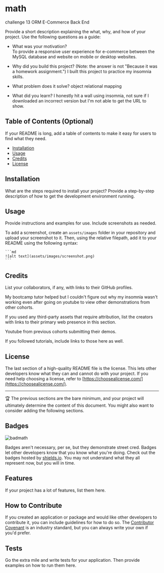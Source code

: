 # math

challenge 13
ORM E-Commerce Back End

Provide a short description explaining the what, why, and how of your project. Use the following questions as a guide:

- What was your motivation?  
To provide a responsive user experience for e-commerce between the MySQL database and website on mobile or desktop websites.
- Why did you build this project? (Note: the answer is not "Because it was a homework assignment.")
I built this project to practice my insomnia skills.
- What problem does it solve?
object relational mapping

- What did you learn?
I honestly hit a wall using insomnia, not sure if I downloaded an incorrect version but I'm not able to get the URL to show.


## Table of Contents (Optional)

If your README is long, add a table of contents to make it easy for users to find what they need.

- [Installation](#installation)
- [Usage](#usage)
- [Credits](#credits)
- [License](#license)

## Installation

What are the steps required to install your project? Provide a step-by-step description of how to get the development environment running.

## Usage

Provide instructions and examples for use. Include screenshots as needed.

To add a screenshot, create an `assets/images` folder in your repository and upload your screenshot to it. Then, using the relative filepath, add it to your README using the following syntax:

    ```md
    ![alt text](assets/images/screenshot.png)
    ```

## Credits

List your collaborators, if any, with links to their GitHub profiles.

My bootcamp tutor helped but I couldn't figure out why my insomnia wasn't working even after going on youtube to view other demonstrations from other cohorts. 

If you used any third-party assets that require attribution, list the creators with links to their primary web presence in this section.

Youtube from previous cohorts submitting their demos. 

If you followed tutorials, include links to those here as well.

## License

The last section of a high-quality README file is the license. This lets other developers know what they can and cannot do with your project. If you need help choosing a license, refer to [https://choosealicense.com/](https://choosealicense.com/).

---

🏆 The previous sections are the bare minimum, and your project will ultimately determine the content of this document. You might also want to consider adding the following sections.

## Badges

![badmath](https://img.shields.io/github/languages/top/lernantino/badmath)

Badges aren't necessary, per se, but they demonstrate street cred. Badges let other developers know that you know what you're doing. Check out the badges hosted by [shields.io](https://shields.io/). You may not understand what they all represent now, but you will in time.

## Features

If your project has a lot of features, list them here.

## How to Contribute

If you created an application or package and would like other developers to contribute it, you can include guidelines for how to do so. The [Contributor Covenant](https://www.contributor-covenant.org/) is an industry standard, but you can always write your own if you'd prefer.

## Tests

Go the extra mile and write tests for your application. Then provide examples on how to run them here.